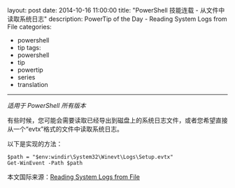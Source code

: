 layout: post
date: 2014-10-16 11:00:00
title: "PowerShell 技能连载 - 从文件中读取系统日志"
description: PowerTip of the Day - Reading System Logs from File
categories:
- powershell
- tip
tags:
- powershell
- tip
- powertip
- series
- translation
---
_适用于 PowerShell 所有版本_

有些时候，您可能会需要读取已经导出到磁盘上的系统日志文件，或者您希望直接从一个“evtx”格式的文件中读取系统日志。

以下是实现的方法：

    $path = "$env:windir\System32\Winevt\Logs\Setup.evtx"
    Get-WinEvent -Path $path

<!--more-->
本文国际来源：[Reading System Logs from File](http://community.idera.com/powershell/powertips/b/tips/posts/reading-system-logs-from-file)
